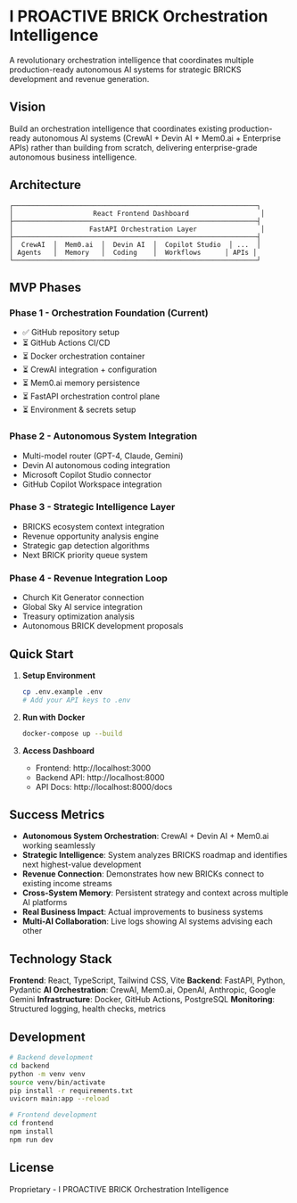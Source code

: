 # I PROACTIVE BRICK Orchestration Intelligence

A revolutionary orchestration intelligence that coordinates multiple production-ready autonomous AI systems for strategic BRICKS development and revenue generation.

## Vision

Build an orchestration intelligence that coordinates existing production-ready autonomous AI systems (CrewAI + Devin AI + Mem0.ai + Enterprise APIs) rather than building from scratch, delivering enterprise-grade autonomous business intelligence.

## Architecture

```
┌─────────────────────────────────────────────────────────────┐
│                    React Frontend Dashboard                  │
├─────────────────────────────────────────────────────────────┤
│                   FastAPI Orchestration Layer                │
├─────────────────────────────────────────────────────────────┤
│  CrewAI  │  Mem0.ai  │  Devin AI  │  Copilot Studio  │ ...  │
│ Agents   │  Memory   │  Coding    │  Workflows      │ APIs │
└─────────────────────────────────────────────────────────────┘
```

## MVP Phases

### Phase 1 - Orchestration Foundation (Current)
- ✅ GitHub repository setup
- ⏳ GitHub Actions CI/CD
- ⏳ Docker orchestration container
- ⏳ CrewAI integration + configuration
- ⏳ Mem0.ai memory persistence
- ⏳ FastAPI orchestration control plane
- ⏳ Environment & secrets setup

### Phase 2 - Autonomous System Integration
- Multi-model router (GPT-4, Claude, Gemini)
- Devin AI autonomous coding integration
- Microsoft Copilot Studio connector
- GitHub Copilot Workspace integration

### Phase 3 - Strategic Intelligence Layer
- BRICKS ecosystem context integration
- Revenue opportunity analysis engine
- Strategic gap detection algorithms
- Next BRICK priority queue system

### Phase 4 - Revenue Integration Loop
- Church Kit Generator connection
- Global Sky AI service integration
- Treasury optimization analysis
- Autonomous BRICK development proposals

## Quick Start

1. **Setup Environment**
   ```bash
   cp .env.example .env
   # Add your API keys to .env
   ```

2. **Run with Docker**
   ```bash
   docker-compose up --build
   ```

3. **Access Dashboard**
   - Frontend: http://localhost:3000
   - Backend API: http://localhost:8000
   - API Docs: http://localhost:8000/docs

## Success Metrics

- **Autonomous System Orchestration**: CrewAI + Devin AI + Mem0.ai working seamlessly
- **Strategic Intelligence**: System analyzes BRICKS roadmap and identifies next highest-value development
- **Revenue Connection**: Demonstrates how new BRICKs connect to existing income streams
- **Cross-System Memory**: Persistent strategy and context across multiple AI platforms
- **Real Business Impact**: Actual improvements to business systems
- **Multi-AI Collaboration**: Live logs showing AI systems advising each other

## Technology Stack

**Frontend**: React, TypeScript, Tailwind CSS, Vite
**Backend**: FastAPI, Python, Pydantic
**AI Orchestration**: CrewAI, Mem0.ai, OpenAI, Anthropic, Google Gemini
**Infrastructure**: Docker, GitHub Actions, PostgreSQL
**Monitoring**: Structured logging, health checks, metrics

## Development

```bash
# Backend development
cd backend
python -m venv venv
source venv/bin/activate
pip install -r requirements.txt
uvicorn main:app --reload

# Frontend development
cd frontend
npm install
npm run dev
```

## License

Proprietary - I PROACTIVE BRICK Orchestration Intelligence
